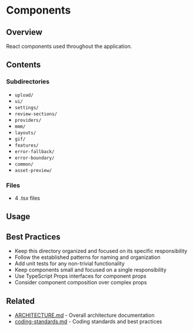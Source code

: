 # Components

## Overview

React components used throughout the application.

## Contents

### Subdirectories

- `upload/`
- `ui/`
- `settings/`
- `review-sections/`
- `providers/`
- `mmm/`
- `layouts/`
- `gif/`
- `features/`
- `error-fallback/`
- `error-boundary/`
- `common/`
- `asset-preview/`

### Files

- 4 .tsx files

## Usage

## Best Practices

- Keep this directory organized and focused on its specific responsibility
- Follow the established patterns for naming and organization
- Add unit tests for any non-trivial functionality
- Keep components small and focused on a single responsibility
- Use TypeScript Props interfaces for component props
- Consider component composition over complex props

## Related

- [ARCHITECTURE.md](/ARCHITECTURE.md) - Overall architecture documentation
- [coding-standards.md](/docs/guides/coding-standards.md) - Coding standards and best practices

